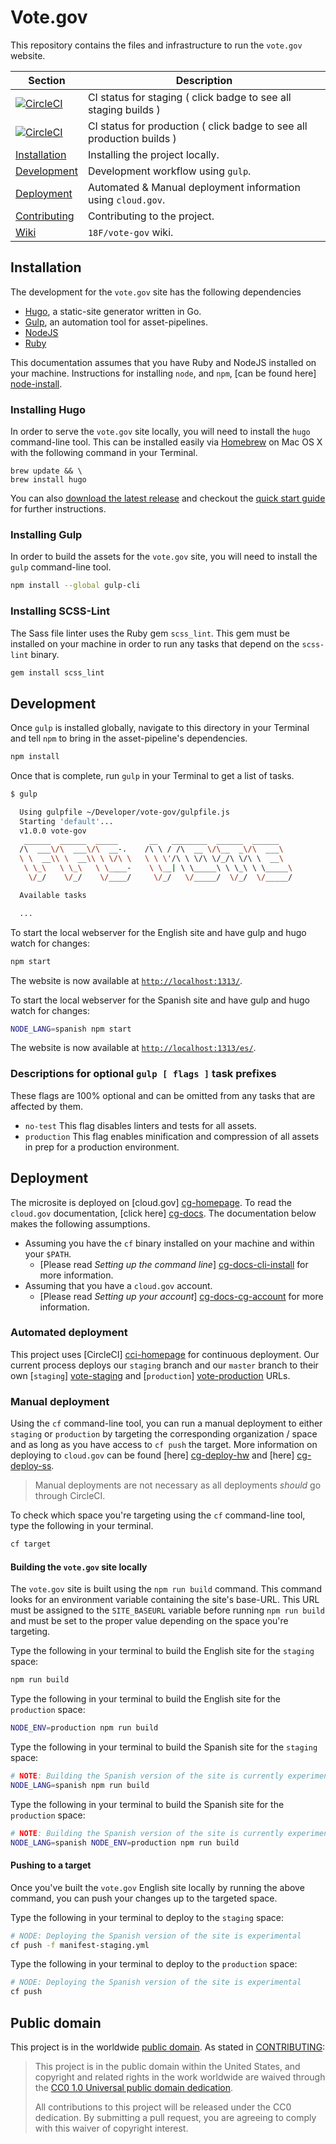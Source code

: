 # Vote.gov

This repository contains the files and infrastructure to run the `vote.gov`
website.

 Section | Description
 ------- | -----------
 [![CircleCI](https://circleci.com/gh/18F/vote-gov/tree/staging.svg?style=svg)](https://circleci.com/gh/18F/vote-gov/tree/staging) | CI status for staging ( click badge to see all staging builds )
 [![CircleCI](https://circleci.com/gh/18F/vote-gov/tree/master.svg?style=svg)](https://circleci.com/gh/18F/vote-gov/tree/master) | CI status for production ( click badge to see all production builds )
 [Installation](#installation)   | Installing the project locally.
 [Development](#development)     | Development workflow using `gulp`.
 [Deployment](#deployment)       | Automated & Manual deployment information using `cloud.gov`.
 [Contributing](CONTRIBUTING.md) | Contributing to the project.
 [Wiki](https://github.com/18F/vote-gov/wiki) | `18F/vote-gov` wiki.

## Installation

The development for the `vote.gov` site has the following dependencies

- [Hugo](http://gohugo.io "Hugo Homepage"), a static-site generator written in Go.
- [Gulp](http://gulpjs.com "GulpJS Homepage"), an automation tool for asset-pipelines.
- [NodeJS](https://nodejs.org/ "NodeJS Homepage")
- [Ruby](https://www.ruby-lang.org/ "Ruby Homepage")

This documentation assumes that you have Ruby and NodeJS installed on your
machine.  Instructions for installing `node`, and `npm`, [can be found here] [node-install].

[node-install]: https://nodejs.org/en/download/ "NodeJS Downloads"

### Installing Hugo

In order to serve the `vote.gov` site locally, you will need to install the `hugo`
command-line tool. This can be installed easily via [Homebrew][homebrew-install]
on Mac OS X with the following command in your Terminal.

[homebrew-install]: http://brew.sh "Homebrew Installation"

```shell
brew update && \
brew install hugo
```

You can also [download the latest release][hugo-release] and checkout the
[quick start guide][hugo-quick-guide] for further instructions.

[hugo-release]: https://github.com/spf13/hugo/releases "Download Latest Hugo Release"
[hugo-quick-guide]: http://gohugo.io/overview/quickstart/ "Hugo Quickstart Guide"

### Installing Gulp

In order to build the assets for the `vote.gov` site, you will need to install the
`gulp` command-line tool.

```sh
npm install --global gulp-cli
```

### Installing SCSS-Lint

The Sass file linter uses the Ruby gem `scss_lint`. This gem must be installed
on your machine in order to run any tasks that depend on the `scss-lint` binary.

```sh
gem install scss_lint
```

## Development

Once `gulp` is installed globally, navigate to this directory in your Terminal
and tell `npm` to bring in the asset-pipeline's dependencies.

```sh
npm install
```

Once that is complete, run `gulp` in your Terminal to get a list of tasks.

```sh
$ gulp

  Using gulpfile ~/Developer/vote-gov/gulpfile.js
  Starting 'default'...
  v1.0.0 vote-gov
   ______  ______  _____       __   ________  ______  ______
  /\  ___\/\  ___\/\  __-.    /\ \ / /\  __ \/\__  _\/\  ___\
  \ \  __\\ \  __\\ \ \/\ \   \ \ \'/\ \ \/\ \/_/\ \/\ \  __\
   \ \_\   \ \_\   \ \____-    \ \__| \ \_____\ \ \_\ \ \_____\
    \/_/    \/_/    \/____/     \/_/   \/_____/  \/_/  \/_____/

  Available tasks

  ...
```

To start the local webserver for the English site and have gulp and hugo watch
for changes:

```sh
npm start
```

The website is now available at [`http://localhost:1313/`](http://localhost:1313/).

To start the local webserver for the Spanish site and have gulp and hugo watch
for changes:

```sh
NODE_LANG=spanish npm start
```

The website is now available at [`http://localhost:1313/es/`](http://localhost:1313/es/).

### Descriptions for optional `gulp [ flags ]` task prefixes

These flags are 100% optional and can be omitted from any tasks that are
affected by them.

- `no-test` This flag disables linters and tests for all assets.
- `production` This flag enables minification and compression of all assets in
  prep for a production environment.

## Deployment

The microsite is deployed on [cloud.gov] [cg-homepage]. To read the `cloud.gov`
documentation, [click here] [cg-docs]. The documentation below makes the
following assumptions.

- Assuming you have the `cf` binary installed on your machine and within your
  `$PATH`.
    - [Please read _Setting up the command line_] [cg-docs-cli-install] for more
      information.
- Assuming that you have a `cloud.gov` account.
    - [Please read _Setting up your account_] [cg-docs-cg-account] for more
      information.

[cg-homepage]: https://cloud.gov "Cloud.gov: Homepage"
[cg-docs]: https://docs.cloud.gov "Cloud.gov: Documentation"
[cg-docs-cli-install]: https://docs.cloud.gov/getting-started/setup/ "Cloud.gov: Setting up the command line"
[cg-docs-cg-account]: https://docs.cloud.gov/getting-started/accounts/ "Cloud.gov: Setting up your account"

### Automated deployment

This project uses [CircleCI] [cci-homepage] for continuous deployment. Our
current process deploys our `staging` branch and our `master` branch to their
own [`staging`] [vote-staging] and [`production`] [vote-production] URLs.

[cci-homepage]: https://circleci.com "CircleCI: Homepage"
[vote-staging]: https://vote-gov-staging.apps.cloud.gov "Vote USA: Staging"
[vote-production]: https://vote-gov.apps.cloud.gov "Vote USA: Production"

### Manual deployment

Using the `cf` command-line tool, you can run a manual deployment to either
`staging` or `production` by targeting the corresponding organization / space
and as long as you have access to `cf push` the target. More information on
deploying to `cloud.gov` can be found [here] [cg-deploy-hw] and [here] [cg-deploy-ss].

[cg-deploy-hw]: https://docs.cloud.gov/getting-started/your-first-deploy/ "Cloud.gov: Your First Deploy"
[cg-deploy-ss]: https://docs.cloud.gov/apps/static/ "Cloud.gov: Deploying Static Sites"

> Manual deployments are not necessary as all deployments _should_ go through
> CircleCI.

To check which space you're targeting using the `cf` command-line tool, type the
following in your terminal.

```sh
cf target
```

#### Building the `vote.gov` site locally

The `vote.gov` site is built using the `npm run build` command. This command
looks for an environment variable containing the site's base-URL. This URL must
be assigned to the `SITE_BASEURL` variable before running `npm run build` and
must be set to the proper value depending on the space you're targeting.

Type the following in your terminal to build the English site for the `staging`
space:

```sh
npm run build
```

Type the following in your terminal to build the English site for the
`production` space:

```sh
NODE_ENV=production npm run build
```

Type the following in your terminal to build the Spanish site for the `staging`
space:

```sh
# NOTE: Building the Spanish version of the site is currently experimental
NODE_LANG=spanish npm run build
```

Type the following in your terminal to build the Spanish site for the
`production` space:

```sh
# NOTE: Building the Spanish version of the site is currently experimental
NODE_LANG=spanish NODE_ENV=production npm run build
```


#### Pushing to a target

Once you've built the `vote.gov` English site locally by running the above
command, you can push your changes up to the targeted space.

Type the following in your terminal to deploy to the `staging` space:

```sh
# NODE: Deploying the Spanish version of the site is experimental
cf push -f manifest-staging.yml
```

Type the following in your terminal to deploy to the `production` space:

```sh
# NODE: Deploying the Spanish version of the site is experimental
cf push
```

## Public domain

This project is in the worldwide [public domain](LICENSE.md). As stated in [CONTRIBUTING](CONTRIBUTING.md):

> This project is in the public domain within the United States, and copyright
> and related rights in the work worldwide are waived through the [CC0 1.0
> Universal public domain dedication](https://creativecommons.org/publicdomain/zero/1.0/).
>
>All contributions to this project will be released under the CC0
>dedication. By submitting a pull request, you are agreeing to comply
>with this waiver of copyright interest.

